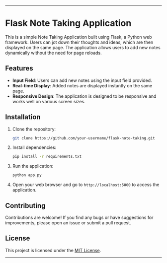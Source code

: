 

---

# Flask Note Taking Application

This is a simple Note Taking Application built using Flask, a Python web framework. Users can jot down their thoughts and ideas, which are then displayed on the same page. The application allows users to add new notes dynamically without the need for page reloads.

## Features

- **Input Field**: Users can add new notes using the input field provided.
- **Real-time Display**: Added notes are displayed instantly on the same page.
- **Responsive Design**: The application is designed to be responsive and works well on various screen sizes.

## Installation

1. Clone the repository:

    ```bash
    git clone https://github.com/your-username/flask-note-taking.git
    ```

2. Install dependencies:

    ```bash
    pip install -r requirements.txt
    ```

3. Run the application:

    ```bash
    python app.py
    ```

4. Open your web browser and go to `http://localhost:5000` to access the application.

## Contributing

Contributions are welcome! If you find any bugs or have suggestions for improvements, please open an issue or submit a pull request.

## License

This project is licensed under the [MIT License](LICENSE).

---
